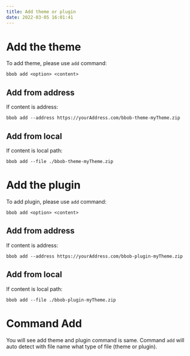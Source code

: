 ```yaml
---
title: Add theme or plugin
date: 2022-03-05 16:01:41
---
```

# Add the theme
To add theme, please use `add` command:
```
bbob add <option> <content>
```
## Add from address
If content is address:
```
bbob add --address https://yourAddress.com/bbob-theme-myTheme.zip
```

## Add from local
If content is local path:
```
bbob add --file ./bbob-theme-myTheme.zip
```

# Add the plugin
To add plugin, please use `add` command:
```
bbob add <option> <content>
```
## Add from address
If content is address:
```
bbob add --address https://yourAddress.com/bbob-plugin-myTheme.zip
```

## Add from local
If content is local path:
```
bbob add --file ./bbob-plugin-myTheme.zip
```

# Command Add
You will see add theme and plugin command is same. Command `add` will auto detect with file name what type of file (theme or plugin).